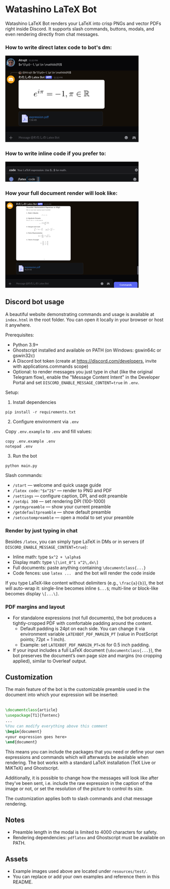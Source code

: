 # Watashino LaTeX Bot

Watashino LaTeX Bot renders your LaTeX into crisp PNGs and vector PDFs right inside Discord. It supports slash commands, buttons, modals, and even rendering directly from chat messages.

### How to write direct latex code to bot's dm:

<p>
	<img alt="x^2" width="420" src="/assets/howtowritecodedirectlyinbotsdm.png" />
</p>

### How to write inline code if you prefer to:
<img alt="x^2 repeated" width="420" src="/assets/inlineExpressionsusage.png" />

### How your full document render will look like:
<img alt="x^2 repeated" width="420" src="/assets/renderedEquations.png" />

## Discord bot usage

A beautiful website demonstrating commands and usage is available at `index.html` in the root folder. You can open it locally in your browser or host it anywhere.

Prerequisites:
- Python 3.9+
- Ghostscript installed and available on PATH (on Windows: gswin64c or gswin32c)
- A Discord bot token (create at https://discord.com/developers, invite with applications.commands scope)
- Optional: to render messages you just type in chat (like the original Telegram flow), enable the "Message Content Intent" in the Developer Portal and set `DISCORD_ENABLE_MESSAGE_CONTENT=true` in `.env`.

Setup:
1. Install dependencies

```
pip install -r requirements.txt
```

2. Configure environment via `.env`

Copy `.env.example` to `.env` and fill values:

```
copy .env.example .env
notepad .env
```

3. Run the bot

```
python main.py
```

Slash commands:
- `/start` — welcome and quick usage guide
- `/latex code:"$x^2$"` — render to PNG and PDF
- `/settings` — configure caption, DPI, and edit preamble
- `/setdpi 300` — set rendering DPI (100-1000)
- `/getmypreamble` — show your current preamble
- `/getdefaultpreamble` — show default preamble
- `/setcustompreamble` — open a modal to set your preamble

### Render by just typing in chat

Besides `/latex`, you can simply type LaTeX in DMs or in servers (if `DISCORD_ENABLE_MESSAGE_CONTENT=true`):

- Inline math: type `$x^2 + \alpha$`
- Display math: type `\[\int_0^1 x^2\,dx\]`
- Full documents: paste anything containing `\documentclass{...}`
- Code fences: use ```latex ... ``` and the bot will render the code inside

If you type LaTeX-like content without delimiters (e.g., `\frac{a}{b}`), the bot will auto-wrap it: single-line becomes inline `$...$`; multi-line or block-like becomes display `\[...\]`.

### PDF margins and layout

- For standalone expressions (not full documents), the bot produces a tightly-cropped PDF with comfortable padding around the content.
	- Default padding is 24pt on each side. You can change it via environment variable `LATEXBOT_PDF_MARGIN_PT` (value in PostScript points; 72pt = 1 inch).
	- Example: set `LATEXBOT_PDF_MARGIN_PT=36` for 0.5 inch padding.
- If your input includes a full LaTeX document (`\documentclass{...}`), the bot preserves the document’s own page size and margins (no cropping applied), similar to Overleaf output.

## Customization
The main feature of the bot is the customizable preamble used in the document into which your expression will be inserted:
```latex

\documentclass{article}
\usepackage[T1]{fontenc}
...
%You can modify everything above this comment
\begin{document}
<your expression goes here>
\end{document}
```
This means you can include the packages that you need or define your own expressions and commands which will afterwards be available when rendering. The bot works with a standard LaTeX installation (TeX Live or MiKTeX) and Ghostscript.

Additionally, it is possible to change how the messages will look like after they've been sent, i.e. include the raw expression in the caption of the image or not, or set the resolution of the picture to control its size.

The customization applies both to slash commands and chat message rendering.

## Notes
- Preamble length in the modal is limited to 4000 characters for safety.
- Rendering dependencies: `pdflatex` and Ghostscript must be available on PATH.

## Assets
- Example images used above are located under `resources/test/`.
- You can replace or add your own examples and reference them in this README.
